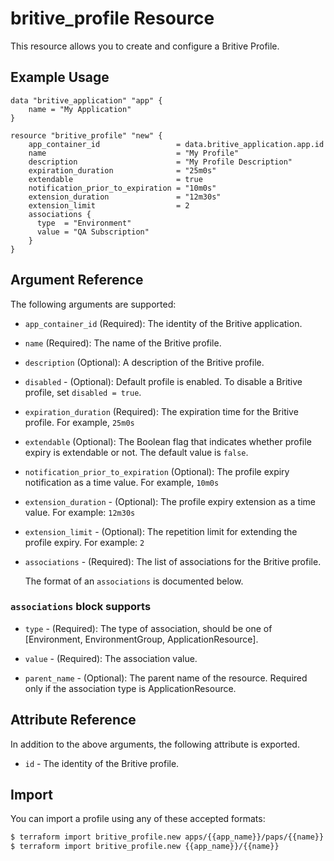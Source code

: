 # britive_profile Resource

This resource allows you to create and configure a Britive Profile.

## Example Usage

```hcl
data "britive_application" "app" {
    name = "My Application"
}

resource "britive_profile" "new" {
    app_container_id                 = data.britive_application.app.id
    name                             = "My Profile"
    description                      = "My Profile Description"
    expiration_duration              = "25m0s"
    extendable                       = true
    notification_prior_to_expiration = "10m0s"
    extension_duration               = "12m30s"
    extension_limit                  = 2
    associations {
      type  = "Environment"
      value = "QA Subscription"
    }
}
```

## Argument Reference

The following arguments are supported:

* `app_container_id` (Required): The identity of the Britive application.

* `name` (Required): The name of the Britive profile.

* `description` (Optional): A description of the Britive profile.

* `disabled` - (Optional): Default profile is enabled. To disable a Britive profile, set `disabled = true`.

* `expiration_duration` (Required): The expiration time for the Britive profile. For example, `25m0s`

* `extendable` (Optional): The Boolean flag that indicates whether profile expiry is extendable or not. The default value is `false`.

* `notification_prior_to_expiration`  (Optional): The profile expiry notification as a time value. For example, `10m0s`

* `extension_duration` - (Optional): The profile expiry extension as a time value. For example: `12m30s`

* `extension_limit` - (Optional): The repetition limit for extending the profile expiry. For example: `2`

* `associations` - (Required): The list of associations for the Britive profile.

  The format of an `associations` is documented below.

### `associations` block supports

* `type` - (Required): The type of association, should be one of [Environment, EnvironmentGroup, ApplicationResource].

* `value` - (Required): The association value.

* `parent_name` - (Optional): The parent name of the resource. Required only if the association type is ApplicationResource.

## Attribute Reference

In addition to the above arguments, the following attribute is exported.

* `id` - The identity of the Britive profile.

## Import

You can import a profile using any of these accepted formats:

```sh
$ terraform import britive_profile.new apps/{{app_name}}/paps/{{name}}
$ terraform import britive_profile.new {{app_name}}/{{name}}
```
